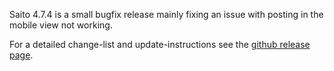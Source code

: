 <!--
title: Saito 4.7.4 released
template: whats-new
date: 2015-03-21
author: Schlaefer
-->

Saito 4.7.4 is a small bugfix release mainly fixing an issue with posting in the mobile view not working.

For a detailed change-list and update-instructions see the [github release page](https://github.com/Schlaefer/Saito/releases/tag/4.7.4).